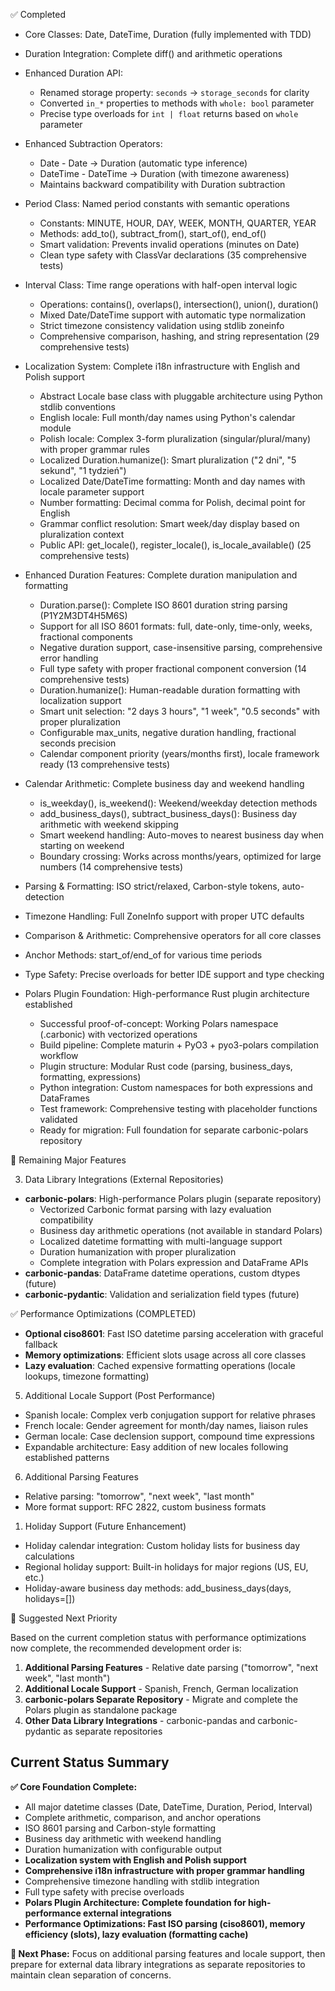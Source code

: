 ✅ Completed

  - Core Classes: Date, DateTime, Duration (fully implemented with TDD)
  - Duration Integration: Complete diff() and arithmetic operations
  - Enhanced Duration API:
    - Renamed storage property: `seconds` → `storage_seconds` for clarity
    - Converted `in_*` properties to methods with `whole: bool` parameter
    - Precise type overloads for `int | float` returns based on `whole` parameter
  - Enhanced Subtraction Operators:
    - Date - Date → Duration (automatic type inference)
    - DateTime - DateTime → Duration (with timezone awareness)
    - Maintains backward compatibility with Duration subtraction
  - Period Class: Named period constants with semantic operations
    - Constants: MINUTE, HOUR, DAY, WEEK, MONTH, QUARTER, YEAR
    - Methods: add_to(), subtract_from(), start_of(), end_of()
    - Smart validation: Prevents invalid operations (minutes on Date)
    - Clean type safety with ClassVar declarations (35 comprehensive tests)
  - Interval Class: Time range operations with half-open interval logic
    - Operations: contains(), overlaps(), intersection(), union(), duration()
    - Mixed Date/DateTime support with automatic type normalization
    - Strict timezone consistency validation using stdlib zoneinfo
    - Comprehensive comparison, hashing, and string representation (29 comprehensive tests)
  - Localization System: Complete i18n infrastructure with English and Polish support
    - Abstract Locale base class with pluggable architecture using Python stdlib conventions
    - English locale: Full month/day names using Python's calendar module
    - Polish locale: Complex 3-form pluralization (singular/plural/many) with proper grammar rules
    - Localized Duration.humanize(): Smart pluralization ("2 dni", "5 sekund", "1 tydzień")
    - Localized Date/DateTime formatting: Month and day names with locale parameter support
    - Number formatting: Decimal comma for Polish, decimal point for English
    - Grammar conflict resolution: Smart week/day display based on pluralization context
    - Public API: get_locale(), register_locale(), is_locale_available() (25 comprehensive tests)
  - Enhanced Duration Features: Complete duration manipulation and formatting
    - Duration.parse(): Complete ISO 8601 duration string parsing (P1Y2M3DT4H5M6S)
    - Support for all ISO 8601 formats: full, date-only, time-only, weeks, fractional components
    - Negative duration support, case-insensitive parsing, comprehensive error handling
    - Full type safety with proper fractional component conversion (14 comprehensive tests)
    - Duration.humanize(): Human-readable duration formatting with localization support
    - Smart unit selection: "2 days 3 hours", "1 week", "0.5 seconds" with proper pluralization
    - Configurable max_units, negative duration handling, fractional seconds precision
    - Calendar component priority (years/months first), locale framework ready (13 comprehensive tests)
  - Calendar Arithmetic: Complete business day and weekend handling
    - is_weekday(), is_weekend(): Weekend/weekday detection methods
    - add_business_days(), subtract_business_days(): Business day arithmetic with weekend skipping
    - Smart weekend handling: Auto-moves to nearest business day when starting on weekend
    - Boundary crossing: Works across months/years, optimized for large numbers (14 comprehensive tests)
  - Parsing & Formatting: ISO strict/relaxed, Carbon-style tokens, auto-detection
  - Timezone Handling: Full ZoneInfo support with proper UTC defaults
  - Comparison & Arithmetic: Comprehensive operators for all core classes
  - Anchor Methods: start_of/end_of for various time periods
  - Type Safety: Precise overloads for better IDE support and type checking

  - Polars Plugin Foundation: High-performance Rust plugin architecture established
    - Successful proof-of-concept: Working Polars namespace (.carbonic) with vectorized operations
    - Build pipeline: Complete maturin + PyO3 + pyo3-polars compilation workflow
    - Plugin structure: Modular Rust code (parsing, business_days, formatting, expressions)
    - Python integration: Custom namespaces for both expressions and DataFrames
    - Test framework: Comprehensive testing with placeholder functions validated
    - Ready for migration: Full foundation for separate carbonic-polars repository

  🔄 Remaining Major Features

  3. Data Library Integrations (External Repositories)

  - **carbonic-polars**: High-performance Polars plugin (separate repository)
    - Vectorized Carbonic format parsing with lazy evaluation compatibility
    - Business day arithmetic operations (not available in standard Polars)
    - Localized datetime formatting with multi-language support
    - Duration humanization with proper pluralization
    - Complete integration with Polars expression and DataFrame APIs
  - **carbonic-pandas**: DataFrame datetime operations, custom dtypes (future)
  - **carbonic-pydantic**: Validation and serialization field types (future)

  ✅ Performance Optimizations (COMPLETED)

  - **Optional ciso8601**: Fast ISO datetime parsing acceleration with graceful fallback
  - **Memory optimizations**: Efficient slots usage across all core classes
  - **Lazy evaluation**: Cached expensive formatting operations (locale lookups, timezone formatting)

  5. Additional Locale Support (Post Performance)

  - Spanish locale: Complex verb conjugation support for relative phrases
  - French locale: Gender agreement for month/day names, liaison rules
  - German locale: Case declension support, compound time expressions
  - Expandable architecture: Easy addition of new locales following established patterns

  6. Additional Parsing Features

  - Relative parsing: "tomorrow", "next week", "last month"
  - More format support: RFC 2822, custom business formats

  1. Holiday Support (Future Enhancement)

  - Holiday calendar integration: Custom holiday lists for business day calculations
  - Regional holiday support: Built-in holidays for major regions (US, EU, etc.)
  - Holiday-aware business day methods: add_business_days(days, holidays=[])

  🎯 Suggested Next Priority

  Based on the current completion status with performance optimizations now complete, the recommended development order is:

  1. **Additional Parsing Features** - Relative date parsing ("tomorrow", "next week", "last month")
  2. **Additional Locale Support** - Spanish, French, German localization
  3. **carbonic-polars Separate Repository** - Migrate and complete the Polars plugin as standalone package
  4. **Other Data Library Integrations** - carbonic-pandas and carbonic-pydantic as separate repositories

  ## Current Status Summary

  **✅ Core Foundation Complete:**
  - All major datetime classes (Date, DateTime, Duration, Period, Interval)
  - Complete arithmetic, comparison, and anchor operations
  - ISO 8601 parsing and Carbon-style formatting
  - Business day arithmetic with weekend handling
  - Duration humanization with configurable output
  - **Localization system with English and Polish support**
  - **Comprehensive i18n infrastructure with proper grammar handling**
  - Comprehensive timezone handling with stdlib integration
  - Full type safety with precise overloads
  - **Polars Plugin Architecture: Complete foundation for high-performance external integrations**
  - **Performance Optimizations: Fast ISO parsing (ciso8601), memory efficiency (slots), lazy evaluation (formatting cache)**

  **🔄 Next Phase:** Focus on additional parsing features and locale support, then prepare for external data library integrations as separate repositories to maintain clean separation of concerns.
